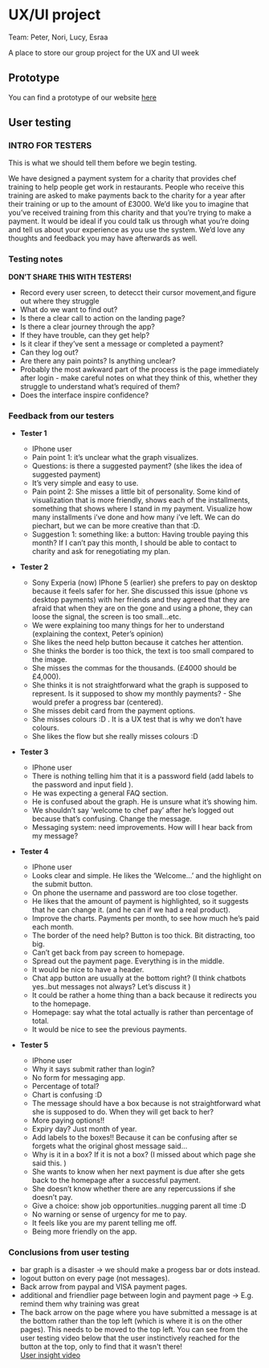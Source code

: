 # UX/UI project

Team: Peter, Nori, Lucy, Esraa

A place to store our group project for the UX and UI week

## Prototype

You can find a prototype of our website [here](https://xd.adobe.com/view/f3419bb3-0841-4780-8c34-6531d0a85d6e/)

## User testing 

### INTRO FOR TESTERS
This is what we should tell them before we begin testing.

We have designed a payment system for a charity that provides chef training to help people get work in restaurants.
People who receive this training are asked to make payments back to the charity for a year after their training or up to the amount of £3000.
We’d like you to imagine that you’ve received training from this charity and that you’re trying to make a payment.
It would be ideal if you could talk us through what you’re doing and tell us about your experience as you use the system. 
We’d love any thoughts and feedback you may have afterwards as well. 

### Testing notes

**DON’T SHARE THIS WITH TESTERS!**

- Record every user screen, to detecct their cursor movement,and figure out where they struggle
- What do we want to find out?
- Is there a clear call to action on the landing page?
- Is there a clear journey through the app?
- If they have trouble, can they get help?
- Is it clear if they’ve sent a message or completed a payment?
- Can they log out?
- Are there any pain points? Is anything unclear?
- Probably the most awkward part of the process is the page immediately after login - make careful notes on what they think of this, whether they struggle to understand what’s required of them?
- Does the interface inspire confidence?

### Feedback from our testers

- **Tester 1**

  - IPhone user
  - Pain point 1: it’s unclear what the graph visualizes. 
  - Questions: is there a suggested payment? (she likes the idea of suggested payment)
  - It’s very simple and easy to use. 
  - Pain point 2: She misses a little bit of personality. Some kind of visualization that is more friendly, shows each of the installments, something that shows where I stand in my payment. Visualize how many installments i’ve done and how many i’ve left. We can do piechart, but we can be more creative than that :D. 
  - Suggestion 1: something like: a button: Having trouble paying this month? If  I can’t pay this month, I should be able to contact to charity and ask for renegotiating my plan. 

- **Tester 2**

  - Sony Experia (now)  IPhone 5 (earlier) she prefers to pay on desktop because it feels safer for her.  She discussed this issue (phone vs desktop payments) with her friends and they agreed  that they are afraid that when they are on the gone and using a phone, they can loose the signal, the screen is too small...etc. 
  - We were explaining too many things for her to understand (explaining the context, Peter’s opinion)
  - She likes the need help button because it catches her attention.
  - She thinks the border is too thick, the text is too small compared to the image.
  - She misses the commas for the thousands. (£4000 should be £4,000).
  - She thinks it is not straightforward what the graph is supposed to represent. Is it supposed to show my monthly payments? - She would prefer a progress bar (centered).
  - She misses debit card from the payment options. 
  - She misses colours :D . It is a UX test that is why we don’t have colours.
  - She likes the flow but she really misses colours :D 

- **Tester 3**

  - IPhone user
  - There is nothing telling him that it is a password field (add labels to the password and input field ). 
  - He was expecting a general FAQ section.
  - He is confused about the graph. He is unsure what it’s showing him. 
  - We shouldn’t say ‘welcome to chef pay’ after he’s logged out because that’s confusing. Change the message.
  - Messaging system: need improvements. How will I hear back from my message?

- **Tester 4**

  - IPhone user
  - Looks clear and simple. He likes the ‘Welcome…’ and the highlight on the submit button.
  - On phone the username and password are too close together.
  - He likes that the amount of payment is highlighted, so it suggests that he can change it. (and he can if we had a real product).
  - Improve the charts. Payments per month, to see how much he’s paid each month.
  - The border of the need help? Button is too thick. Bit distracting, too big.
  - Can’t get back from pay screen to homepage.
  - Spread out the payment page. Everything is in the middle.
  - It would be nice to have a header.
  - Chat app button are usually at the bottom right? (I think chatbots yes..but messages not always? Let’s discuss it )
  - It could be rather a home thing than a back because it redirects you to the homepage.
  - Homepage: say what the total actually is rather than percentage of total.
  - It would be nice to see the previous payments. 

- **Tester 5** 

  - IPhone user
  - Why it says submit rather than login?
  - No form for messaging app.
  - Percentage of total? 
  - Chart is confusing :D
  - The message should have a box because is not straightforward what she is supposed to do. When they will get back to her?
  - More paying options!!
  - Expiry day?  Just month of year.
  - Add labels to the boxes!! Because it can be confusing after se forgets what the original ghost message said…
  - Why is it in a box? If it is not a box? (I missed about which page she said this. )
  - She wants to know when her next payment is due after she gets back to the homepage after a successful payment.
  - She doesn’t know whether there are any repercussions if she doesn’t pay.
  - Give a choice: show job opportunities..nugging parent all time :D 
  - No warning or sense of urgency for me to pay.
  - It feels like you are my parent telling me off.
  - Being more friendly on the app.

### Conclusions from user testing

- bar graph is a disaster -> we should make a progess bar or dots instead.
- logout button on every page (not messages).
- Back arrow from paypal and VISA payment pages.
- additional and friendlier page between login and payment page -> E.g. remind them why training was great
- The back arrow on the page where you have submitted a message is at the bottom rather than the top left (which is where it is on the other pages). This needs to be moved to the top left. You can see from the user testing video below that the user instinctively reached for the button at the top, only to find that it wasn't there!  
[User insight video](https://www.youtube.com/embed/BZbBm7N1pLc)

